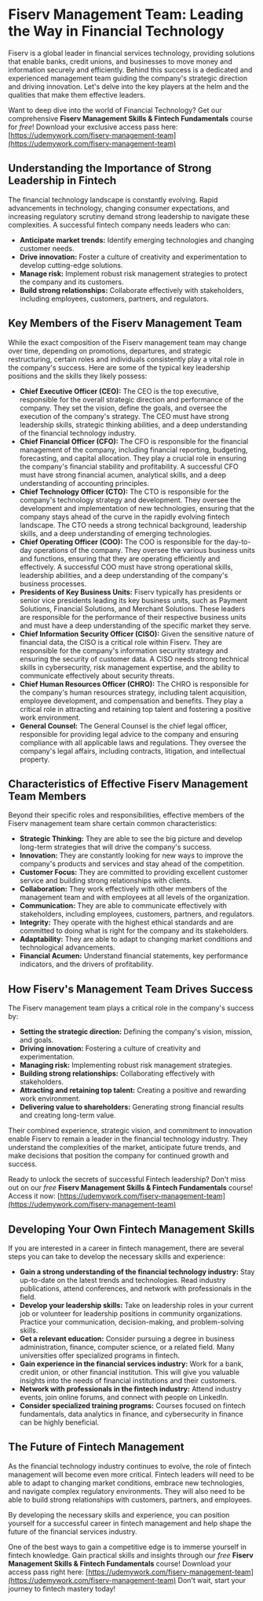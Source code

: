 # Fiserv Management Team: Leading the Way in Financial Technology

Fiserv is a global leader in financial services technology, providing solutions that enable banks, credit unions, and businesses to move money and information securely and efficiently. Behind this success is a dedicated and experienced management team guiding the company's strategic direction and driving innovation. Let's delve into the key players at the helm and the qualities that make them effective leaders.

Want to deep dive into the world of Financial Technology? Get our comprehensive **Fiserv Management Skills & Fintech Fundamentals** course for *free*! Download your exclusive access pass here: [https://udemywork.com/fiserv-management-team](https://udemywork.com/fiserv-management-team)

## Understanding the Importance of Strong Leadership in Fintech

The financial technology landscape is constantly evolving. Rapid advancements in technology, changing consumer expectations, and increasing regulatory scrutiny demand strong leadership to navigate these complexities. A successful fintech company needs leaders who can:

*   **Anticipate market trends:** Identify emerging technologies and changing customer needs.
*   **Drive innovation:** Foster a culture of creativity and experimentation to develop cutting-edge solutions.
*   **Manage risk:** Implement robust risk management strategies to protect the company and its customers.
*   **Build strong relationships:** Collaborate effectively with stakeholders, including employees, customers, partners, and regulators.

## Key Members of the Fiserv Management Team

While the exact composition of the Fiserv management team may change over time, depending on promotions, departures, and strategic restructuring, certain roles and individuals consistently play a vital role in the company's success. Here are some of the typical key leadership positions and the skills they likely possess:

*   **Chief Executive Officer (CEO):** The CEO is the top executive, responsible for the overall strategic direction and performance of the company. They set the vision, define the goals, and oversee the execution of the company's strategy. The CEO must have strong leadership skills, strategic thinking abilities, and a deep understanding of the financial technology industry.
*   **Chief Financial Officer (CFO):** The CFO is responsible for the financial management of the company, including financial reporting, budgeting, forecasting, and capital allocation. They play a crucial role in ensuring the company's financial stability and profitability. A successful CFO must have strong financial acumen, analytical skills, and a deep understanding of accounting principles.
*   **Chief Technology Officer (CTO):** The CTO is responsible for the company's technology strategy and development. They oversee the development and implementation of new technologies, ensuring that the company stays ahead of the curve in the rapidly evolving fintech landscape. The CTO needs a strong technical background, leadership skills, and a deep understanding of emerging technologies.
*   **Chief Operating Officer (COO):** The COO is responsible for the day-to-day operations of the company. They oversee the various business units and functions, ensuring that they are operating efficiently and effectively. A successful COO must have strong operational skills, leadership abilities, and a deep understanding of the company's business processes.
*   **Presidents of Key Business Units:** Fiserv typically has presidents or senior vice presidents leading its key business units, such as Payment Solutions, Financial Solutions, and Merchant Solutions. These leaders are responsible for the performance of their respective business units and must have a deep understanding of the specific market they serve.
*   **Chief Information Security Officer (CISO):** Given the sensitive nature of financial data, the CISO is a critical role within Fiserv. They are responsible for the company's information security strategy and ensuring the security of customer data. A CISO needs strong technical skills in cybersecurity, risk management expertise, and the ability to communicate effectively about security threats.
*   **Chief Human Resources Officer (CHRO):** The CHRO is responsible for the company's human resources strategy, including talent acquisition, employee development, and compensation and benefits. They play a critical role in attracting and retaining top talent and fostering a positive work environment.
*   **General Counsel:** The General Counsel is the chief legal officer, responsible for providing legal advice to the company and ensuring compliance with all applicable laws and regulations. They oversee the company's legal affairs, including contracts, litigation, and intellectual property.

## Characteristics of Effective Fiserv Management Team Members

Beyond their specific roles and responsibilities, effective members of the Fiserv management team share certain common characteristics:

*   **Strategic Thinking:** They are able to see the big picture and develop long-term strategies that will drive the company's success.
*   **Innovation:** They are constantly looking for new ways to improve the company's products and services and stay ahead of the competition.
*   **Customer Focus:** They are committed to providing excellent customer service and building strong relationships with clients.
*   **Collaboration:** They work effectively with other members of the management team and with employees at all levels of the organization.
*   **Communication:** They are able to communicate effectively with stakeholders, including employees, customers, partners, and regulators.
*   **Integrity:** They operate with the highest ethical standards and are committed to doing what is right for the company and its stakeholders.
*   **Adaptability:** They are able to adapt to changing market conditions and technological advancements.
*   **Financial Acumen:** Understand financial statements, key performance indicators, and the drivers of profitability.

## How Fiserv's Management Team Drives Success

The Fiserv management team plays a critical role in the company's success by:

*   **Setting the strategic direction:** Defining the company's vision, mission, and goals.
*   **Driving innovation:** Fostering a culture of creativity and experimentation.
*   **Managing risk:** Implementing robust risk management strategies.
*   **Building strong relationships:** Collaborating effectively with stakeholders.
*   **Attracting and retaining top talent:** Creating a positive and rewarding work environment.
*   **Delivering value to shareholders:** Generating strong financial results and creating long-term value.

Their combined experience, strategic vision, and commitment to innovation enable Fiserv to remain a leader in the financial technology industry. They understand the complexities of the market, anticipate future trends, and make decisions that position the company for continued growth and success.

Ready to unlock the secrets of successful Fintech leadership? Don't miss out on our *free* **Fiserv Management Skills & Fintech Fundamentals** course! Access it now: [https://udemywork.com/fiserv-management-team](https://udemywork.com/fiserv-management-team)

## Developing Your Own Fintech Management Skills

If you are interested in a career in fintech management, there are several steps you can take to develop the necessary skills and experience:

*   **Gain a strong understanding of the financial technology industry:** Stay up-to-date on the latest trends and technologies. Read industry publications, attend conferences, and network with professionals in the field.
*   **Develop your leadership skills:** Take on leadership roles in your current job or volunteer for leadership positions in community organizations. Practice your communication, decision-making, and problem-solving skills.
*   **Get a relevant education:** Consider pursuing a degree in business administration, finance, computer science, or a related field. Many universities offer specialized programs in fintech.
*   **Gain experience in the financial services industry:** Work for a bank, credit union, or other financial institution. This will give you valuable insights into the needs of financial institutions and their customers.
*   **Network with professionals in the fintech industry:** Attend industry events, join online forums, and connect with people on LinkedIn.
*   **Consider specialized training programs:** Courses focused on fintech fundamentals, data analytics in finance, and cybersecurity in finance can be highly beneficial.

## The Future of Fintech Management

As the financial technology industry continues to evolve, the role of fintech management will become even more critical. Fintech leaders will need to be able to adapt to changing market conditions, embrace new technologies, and navigate complex regulatory environments. They will also need to be able to build strong relationships with customers, partners, and employees.

By developing the necessary skills and experience, you can position yourself for a successful career in fintech management and help shape the future of the financial services industry.

One of the best ways to gain a competitive edge is to immerse yourself in fintech knowledge. Gain practical skills and insights through our *free* **Fiserv Management Skills & Fintech Fundamentals** course! Download your access pass right here: [https://udemywork.com/fiserv-management-team](https://udemywork.com/fiserv-management-team) Don't wait, start your journey to fintech mastery today!

